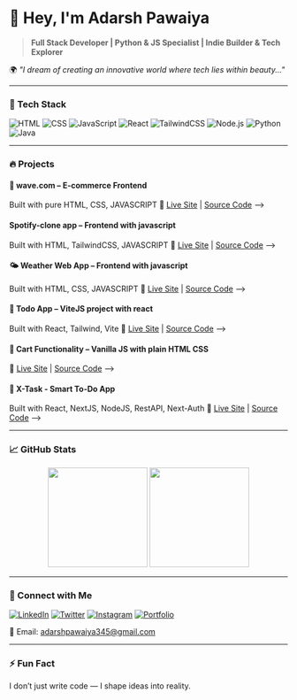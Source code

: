 # 👋 Hey, I'm Adarsh Pawaiya

> **Full Stack Developer | Python & JS Specialist | Indie Builder & Tech Explorer**

🌍 _"I dream of creating an innovative world where tech lies within beauty..."_

---

### 🧰 Tech Stack

![HTML](https://img.shields.io/badge/-HTML5-E34F26?logo=html5&logoColor=white&style=for-the-badge)
![CSS](https://img.shields.io/badge/-CSS3-1572B6?logo=css3&logoColor=white&style=for-the-badge)
![JavaScript](https://img.shields.io/badge/-JavaScript-F7DF1E?logo=javascript&logoColor=black&style=for-the-badge)
![React](https://img.shields.io/badge/-React-61DAFB?logo=react&logoColor=black&style=for-the-badge)
![TailwindCSS](https://img.shields.io/badge/-TailwindCSS-38B2AC?logo=tailwind-css&logoColor=white&style=for-the-badge)
![Node.js](https://img.shields.io/badge/-Node.js-339933?logo=node.js&logoColor=white&style=for-the-badge)
![Python](https://img.shields.io/badge/-Python-3776AB?logo=python&logoColor=white&style=for-the-badge)
![Java](https://img.shields.io/badge/-Java-007396?logo=java&logoColor=white&style=for-the-badge)

---

### 🔥 Projects
 
#### 🌊 wave.com – E-commerce Frontend
Built with pure HTML, CSS, JAVASCRIPT 
🔗 [Live Site](https://7ds-adarsh.github.io/wave2.0/home.html) | [Source Code](https://github.com/7ds-adarsh/wave2.0) 
-->

#### Spotify-clone app – Frontend with javascript
Built with HTML, TailwindCSS, JAVASCRIPT 
🔗 [Live Site](https://7ds-adarsh.github.io/spotify-clone/) | [Source Code](https://github.com/7ds-adarsh/spotify-clone) 
-->

#### 🌤️ Weather Web App – Frontend with javascript
Built with HTML, CSS, JAVASCRIPT 
🔗 [Live Site](https://7ds-adarsh.github.io/Weather-app/) | [Source Code](https://github.com/7ds-adarsh/Weather-app) 
-->

#### 📝 Todo App – ViteJS project with react
Built with React, Tailwind, Vite 
🔗 [Live Site](https://todo-app-xi-ashen.vercel.app/) | [Source Code](https://github.com/7ds-adarsh/Todo-App) 
-->

#### 🛒 Cart Functionality – Vanilla JS with plain HTML CSS
🔗 [Live Site](https://simple-cart-functionality.vercel.app/) | [Source Code](https://github.com/7ds-adarsh/Simple-cart-functionality) 
-->

#### 📝 X-Task - Smart To-Do App
Built with React, NextJS, NodeJS, RestAPI, Next-Auth
🔗 [Live Site](https://full-stack-todo-app-two.vercel.app/) | [Source Code](https://github.com/7ds-adarsh/full-stack-todo-app) 
-->

---

### 📈 GitHub Stats

<p align="center">
  <img src="https://github-readme-stats.vercel.app/api?username=7ds-adarsh&show_icons=true&theme=radical" height="180" />
  <img src="https://github-readme-stats.vercel.app/api/top-langs/?username=7ds-adarsh&layout=compact&theme=radical" height="180" />
</p>

---

### 🔗 Connect with Me

[![LinkedIn](https://img.shields.io/badge/LinkedIn-Adarsh_Pawaiya-0077B5?logo=linkedin&logoColor=white&style=for-the-badge)](https://www.linkedin.com/in/adarsh-pawaiya-8074b4301)
[![Twitter](https://img.shields.io/badge/Twitter-@TabahidaarB-1DA1F2?logo=twitter&logoColor=white&style=for-the-badge)](https://x.com/TabahidaarB)
[![Instagram](https://img.shields.io/badge/Instagram-@7ds_adarsh-E4405F?logo=instagram&logoColor=white&style=for-the-badge)](https://www.instagram.com/7ds_adarsh)
[![Portfolio](https://img.shields.io/badge/Portfolio-@7dsDev.looper-E4405F?logo=portfolio&logoColor=white&style=for-the-badge)](https://7ds-dev-looper.vercel.app/)

📧 Email: adarshpawaiya345@gmail.com

---

### ⚡ Fun Fact

I don’t just write code — I shape ideas into reality.
